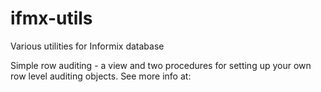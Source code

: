# ifmx-utils
Various utilities for Informix database

Simple row auditing - a view and two procedures for setting up your own row level auditing objects. See more info at:
